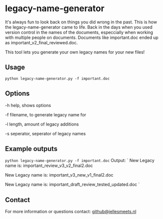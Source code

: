 # legacy-name-generator
It's always fun to look back on things you did wrong in the past. This is how the legacy-name-generator came to life.
Back in the days when you used version control in the names of the documents, especcially when working with multiple people on documents.
Documents like important.doc ended up as important_v2_final_reviewed.doc.

This tool lets you generate your own legacy names for your new files!

## Usage
`python legacy-name-generator.py -f important.doc`

## Options
-h help, shows options

-f filename, to generate legacy name for

-l length, amount of legacy additions

-s seperator, seperator of legacy names

## Example outputs
`
python legacy-name-generator.py -f important.doc
`
Output:
`
New Legacy name is:  important_review_v3_v2_final2.doc

New Legacy name is: important_v3_new_v1_final2.doc

New Legacy name is:  important_draft_review_tested_updated.doc
`

## Contact
For more information or questions contact: github@jellesmeets.nl
